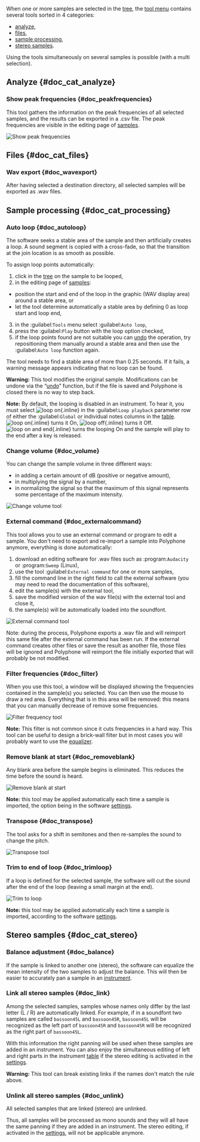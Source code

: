 When one or more samples are selected in the [tree](manual/soundfont-editor/tree.md), the [tool menu](manual/soundfont-editor/tools/index.md) contains several tools sorted in 4 categories:

* [analyze](#doc_cat_analyze),
* [files](#doc_cat_files),
* [sample processing](#doc_cat_processing),
* [stereo samples](#doc_cat_stereo).

Using the tools simultaneously on several samples is possible (with a multi selection).


## Analyze {#doc_cat_analyze}


### Show peak frequencies {#doc_peakfrequencies}


This tool gathers the information on the peak frequencies of all selected samples, and the results can be exported in a .csv file.
The peak frequencies are visible in the editing page of [samples](manual/soundfont-editor/editing-pages/sample-editor.md#doc_freq).


![Show peak frequencies](images/tool_show_peak_frequencies.png "Show peak frequencies")


## Files {#doc_cat_files}


### Wav export {#doc_wavexport}


After having selected a destination directory, all selected samples will be exported as .wav files.


## Sample processing {#doc_cat_processing}


### Auto loop {#doc_autoloop}


The software seeks a stable area of the sample and then artificially creates a loop.
A sound segment is copied with a cross-fade, so that the transition at the join location is as smooth as possible.

To assign loop points automatically:

1. click in the [tree](manual/soundfont-editor/tree.md) on the sample to be looped,
2. in the editing page of [samples](manual/soundfont-editor/editing-pages/sample-editor.md):
  * position the start and end of the loop in the graphic (WAV display area) around a stable area, or
  * let the tool determine automatically a stable area by defining 0 as loop start and loop end,
3. in the :guilabel:`Tools` menu select :guilabel:`Auto loop`,
4. press the :guilabel:`Play` button with the loop option checked,
5. if the loop points found are not suitable you can [undo](manual/soundfont-editor/toolbar.md#doc_edit) the operation, try repositioning them manually around a stable area and then use the :guilabel:`Auto loop` function again.

The tool needs to find a stable area of more than 0.25 seconds.
If it fails, a warning message appears indicating that no loop can be found.

**Warning:** This tool modifies the original sample.
Modifications can be undone via the “[undo](manual/soundfont-editor/toolbar.md#doc_edit)” function, but if the file is saved and Polyphone is closed there is no way to step back.

**Note:** By default, the looping is disabled in an instrument.
To hear it, you must select ![loop on](images/loop_on.png "loop on"){.inline} in the :guilabel:`Loop playback` parameter row of either the :guilabel:`Global` or individual notes columns in the [table](manual/soundfont-editor/editing-pages/instrument-editor.md#doc_table).
![loop on](images/loop_on.png "loop on"){.inline} turns it On, ![loop off](images/loop_off.png "loop off"){.inline} turns it Off.
![loop on and end](images/loop_on_end.png "loop on and end"){.inline} turns the looping On and the sample will play to the end after a key is released.


### Change volume {#doc_volume}


You can change the sample volume in three different ways:

* in adding a certain amount of dB (positive or negative amount),
* in multiplying the signal by a number,
* in normalizing the signal so that the maximum of this signal represents some percentage of the maximum intensity.


![Change volume tool](images/tool_change_volume.png "Change volume tool")


### External command {#doc_externalcommand}


This tool allows you to use an external command or program to edit a sample.
You don't need to export and re-import a sample into Polyphone anymore, everything is done automatically:

1. download an editing software for .wav files such as :program:`Audacity` or :program:`Sweep` (Linux),
2. use the tool :guilabel:`External command` for one or more samples,
3. fill the command line in the right field to call the external software (you may need to read the documentation of this software),
4. edit the sample(s) with the external tool,
5. save the modified version of the wav file(s) with the external tool and close it,
6. the sample(s) will be automatically loaded into the soundfont.


![External command tool](images/tool_external_command.png "External command tool")


Note: during the process, Polyphone exports a .wav file and will reimport this same file after the external command has been run. If the external command creates other files or save the result as another file, those files will be ignored and Polyphone will reimport the file initially exported that will probably be not modified.


### Filter frequencies {#doc_filter}


When you use this tool, a window will be displayed showing the frequencies contained in the sample(s) you selected.
You can then use the mouse to draw a red area.
Everything that is in this area will be removed: this means that you can manually decrease of remove some frequencies.


![Filter frequency tool](images/tool_filter_frequencies.png "Filter frequency tool")


**Note:** This filter is not common since it cuts frequencies in a hard way.
This tool can be useful to design a brick-wall filter but in most cases you will probably want to use the [equalizer](manual/soundfont-editor/editing-pages/sample-editor.md#doc_eq).


### Remove blank at start {#doc_removeblank}


Any blank area before the sample begins is eliminated.
This reduces the time before the sound is heard.


![Remove blank at start](images/remove_blank.png "Remove blank at start")


**Note:** this tool may be applied automatically each time a sample is imported, the option being in the software [settings](manual/settings.md#doc_general).


### Transpose {#doc_transpose}


The tool asks for a shift in semitones and then re-samples the sound to change the pitch.


![Transpose tool](images/tool_transpose_smpl.png "Transpose tool")


### Trim to end of loop {#doc_trimloop}


If a loop is defined for the selected sample, the software will cut the sound after the end of the loop (leaving a small margin at the end).


![Trim to loop](images/trim_to_loop.png "Trim to loop")


**Note:** this tool may be applied automatically each time a sample is imported, according to the software [settings](manual/settings.md#doc_general).


## Stereo samples {#doc_cat_stereo}


### Balance adjustment {#doc_balance}


If the sample is linked to another one (stereo), the software can equalize the mean intensity of the two samples to adjust the balance.
This will then be easier to accurately pan a sample in an [instrument](manual/soundfont-editor/editing-pages/instrument-editor.md).


### Link all stereo samples {#doc_link}


Among the selected samples, samples whose names only differ by the last letter (L&nbsp;/&nbsp;R) are automatically linked.
For example, if in a soundfont two samples are called ``bassoon45L`` and ``bassoon45R``, ``bassoon45L`` will be recognized as the left part of ``bassoon45R`` and ``bassoon45R`` will be recognized as the right part of ``bassoon45L``.

With this information the right panning will be used when these samples are added in an instrument.
You can also enjoy the simultaneous editing of left and right parts in the instrument [table](manual/soundfont-editor/editing-pages/instrument-editor.md#doc_table) if the stereo editing is activated in the [settings](manual/settings.md#doc_general).

**Warning:** This tool can break existing links if the names don't match the rule above.


### Unlink all stereo samples {#doc_unlink}


All selected samples that are linked (stereo) are unlinked.

Thus, all samples will be processed as mono sounds and they will all have the same panning if they are added in an instrument.
The stereo editing, if activated in the [settings](manual/settings.md#doc_general), will not be applicable anymore.
